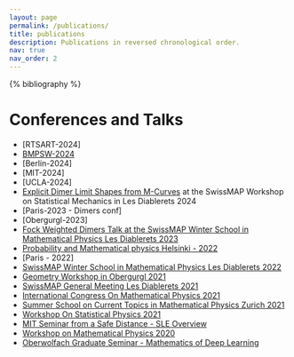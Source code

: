 ```yaml
---
layout: page
permalink: /publications/
title: publications
description: Publications in reversed chronological order.
nav: true
nav_order: 2
---
```


<!-- _pages/publications.md -->
<div class="publications">

{% bibliography %}

</div>

# Conferences and Talks

* [RTSART-2024]
* [BMPSW-2024](https://www.bimsa.cn/bmpsw/)
* [Berlin-2024]
* [MIT-2024]
* [UCLA-2024]
* [Explicit Dimer Limit Shapes from M-Curves](/assets/pdfs/talks/LimitShapesPres.pdf) at the SwissMAP Workshop on Statistical Mechanics in Les Diablerets 2024
* [Paris-2023 - Dimers conf]
* [Obergurgl-2023]
* [Fock Weighted Dimers Talk at the SwissMAP Winter School in Mathematical Physics Les Diablerets 2023](2023-02-FockWeightedDimers)
* [Probability and Mathematical physics Helsinki - 2022](https://www.helsinki.fi/en/conferences/probability-and-mathematical-physics)
* [Paris - 2022]
* [SwissMAP Winter School in Mathematical Physics Les Diablerets 2022](https://indico.cern.ch/event/1084303/)
* [Geometry Workshop in Obergurgl 2021](http://www.geometrie.tugraz.at/events/og2021.html)
* [SwissMAP General Meeting Les Diablerets 2021](https://www.nccr-swissmap.ch/news-and-events/events/swissmap-annual-general-meeting?occurrenceID=861)
* [International Congress On Mathematical Physics 2021](https://www.icmp2021.com/)
* [Summer School on Current Topics in Mathematical Physics Zurich 2021](https://www.icmp2021.com/summer-school-on-current-topics-in-mathematical-physics/)
* [Workshop On Statistical Physics 2021](2021-02-WorkshopOnStatisticalPhysics)
* [MIT Seminar from a Safe Distance - SLE Overview](2020-10-SLEOverview)
* [Workshop on Mathematical Physics 2020](2020-02-WorkshopOnStatisticalPhysics)
* [Oberwolfach Graduate Seminar - Mathematics of Deep Learning](2019-11-MathematicsOfDeepLearning)
